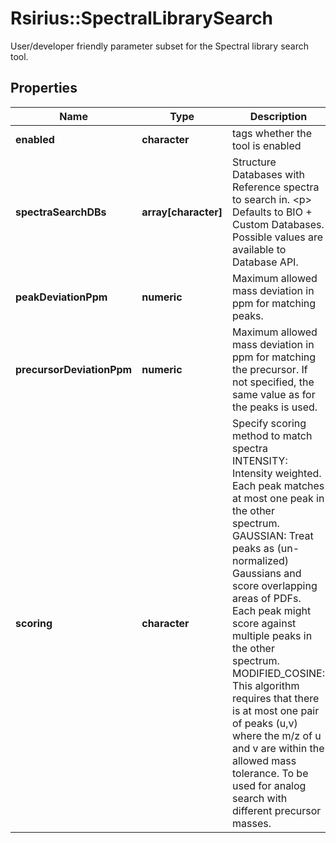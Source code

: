 # Rsirius::SpectralLibrarySearch

User/developer friendly parameter subset for the Spectral library search tool.

## Properties
Name | Type | Description | Notes
------------ | ------------- | ------------- | -------------
**enabled** | **character** | tags whether the tool is enabled | [optional] 
**spectraSearchDBs** | **array[character]** | Structure Databases with Reference spectra to search in.  &lt;p&gt;  Defaults to BIO + Custom Databases. Possible values are available to Database API. | [optional] 
**peakDeviationPpm** | **numeric** | Maximum allowed mass deviation in ppm for matching peaks. | [optional] 
**precursorDeviationPpm** | **numeric** | Maximum allowed mass deviation in ppm for matching the precursor. If not specified, the same value as for the peaks is used. | [optional] 
**scoring** | **character** | Specify scoring method to match spectra  INTENSITY: Intensity weighted. Each peak matches at most one peak in the other spectrum.  GAUSSIAN: Treat peaks as (un-normalized) Gaussians and score overlapping areas of PDFs. Each peak might score against multiple peaks in the other spectrum.  MODIFIED_COSINE:  This algorithm requires that there is at most one pair of peaks (u,v) where the m/z of u and v are within the allowed mass tolerance. To be used for analog search with different precursor masses. | [optional] [Enum: [INTENSITY, GAUSSIAN, MODIFIED_COSINE]] 


